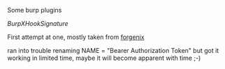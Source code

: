 Some burp plugins

*BurpXHookSignature*

First attempt at one, mostly taken from [forgenix](https://www.foregenix.com/blog/testing-problematic-authorisation-tokens-with-burp)

ran into trouble renaming NAME = "Bearer Authorization Token" but got it working in limited time, maybe it will become apparent with time ;-)

